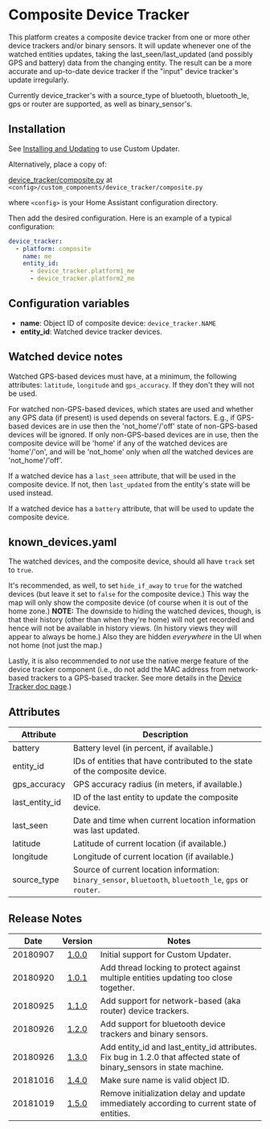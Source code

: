 # Composite Device Tracker
This platform creates a composite device tracker from one or more other device trackers and/or binary sensors. It will update whenever one of the watched entities updates, taking the last_seen/last_updated (and possibly GPS and battery) data from the changing entity. The result can be a more accurate and up-to-date device tracker if the "input" device tracker's update irregularly.

Currently device_tracker's with a source_type of bluetooth, bluetooth_le, gps or router are supported, as well as binary_sensor's.
## Installation
See [Installing and Updating](custom_updater.md) to use Custom Updater.

Alternatively, place a copy of:

[device_tracker/composite.py](../custom_components/device_tracker/composite.py) at `<config>/custom_components/device_tracker/composite.py`

where `<config>` is your Home Assistant configuration directory.

Then add the desired configuration. Here is an example of a typical configuration:
```yaml
device_tracker:
  - platform: composite
    name: me
    entity_id:
      - device_tracker.platform1_me
      - device_tracker.platform2_me
```
## Configuration variables
- **name**: Object ID of composite device: `device_tracker.NAME`
- **entity_id**: Watched device tracker devices.
## Watched device notes
Watched GPS-based devices must have, at a minimum, the following attributes: `latitude`, `longitude` and `gps_accuracy`. If they don't they will not be used.

For watched non-GPS-based devices, which states are used and whether any GPS data (if present) is used depends on several factors. E.g., if GPS-based devices are in use then the 'not_home'/'off' state of non-GPS-based devices will be ignored. If only non-GPS-based devices are in use, then the composite device will be 'home' if any of the watched devices are 'home'/'on', and will be 'not_home' only when _all_ the watched devices are 'not_home'/'off'.

If a watched device has a `last_seen` attribute, that will be used in the composite device. If not, then `last_updated` from the entity's state will be used instead.

If a watched device has a `battery` attribute, that will be used to update the composite device.
## known_devices.yaml
The watched devices, and the composite device, should all have `track` set to `true`.

It's recommended, as well, to set `hide_if_away` to `true` for the watched devices (but leave it set to `false` for the composite device.) This way the map will only show the composite device (of course when it is out of the home zone.) **NOTE:** The downside to hiding the watched devices, though, is that their history (other than when they're home) will not get recorded and hence will not be available in history views. (In history views they will appear to always be home.) Also they are hidden *everywhere* in the UI when not home (not just the map.)

Lastly, it is also recommended to _not_ use the native merge feature of the device tracker component (i.e., do not add the MAC address from network-based trackers to a GPS-based tracker. See more details in the [Device Tracker doc page](https://www.home-assistant.io/components/device_tracker/#using-gps-device-trackers-with-local-network-device-trackers).)
## Attributes
Attribute | Description
-|-
battery | Battery level (in percent, if available.)
entity_id | IDs of entities that have contributed to the state of the composite device.
gps_accuracy | GPS accuracy radius (in meters, if available.)
last_entity_id | ID of the last entity to update the composite device.
last_seen | Date and time when current location information was last updated.
latitude | Latitude of current location (if available.)
longitude | Longitude of current location (if available.)
source_type | Source of current location information: `binary_sensor`, `bluetooth`, `bluetooth_le`, `gps` or `router`.
## Release Notes
Date | Version | Notes
-|:-:|-
20180907 | [1.0.0](https://github.com/pnbruckner/homeassistant-config/blob/d767bcce0fdff0c9298dc7a010d27af88817eac2/custom_components/device_tracker/composite.py) | Initial support for Custom Updater.
20180920 | [1.0.1](https://github.com/pnbruckner/homeassistant-config/blob/d5dd426bbf28a8f7bd5241bfe0603e67bc29f951/custom_components/device_tracker/composite.py) | Add thread locking to protect against multiple entities updating too close together.
20180925 | [1.1.0](https://github.com/pnbruckner/homeassistant-config/blob/d57cc5bdae4eeee98d0eebb6cba493243e20c0cd/custom_components/device_tracker/composite.py) | Add support for network-based (aka router) device trackers.
20180926 | [1.2.0](https://github.com/pnbruckner/homeassistant-config/blob/67ca1774af55c9d1b84672160ad07a7a34fbbf4c/custom_components/device_tracker/composite.py) | Add support for bluetooth device trackers and binary sensors.
20180926 | [1.3.0](https://github.com/pnbruckner/homeassistant-config/blob/ed9bab69ea9cdd2bb2a892cf3a1b23f930119f0b/custom_components/device_tracker/composite.py) | Add entity_id and last_entity_id attributes. Fix bug in 1.2.0 that affected state of binary_sensors in state machine.
20181016 | [1.4.0](https://github.com/pnbruckner/homeassistant-config/blob/42faa22bdc3cc7cc63df3744a81bc235507996b6/custom_components/device_tracker/composite.py) | Make sure name is valid object ID.
20181019 | [1.5.0]() | Remove initialization delay and update immediately according to current state of entities.
